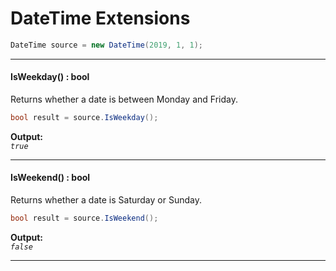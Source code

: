 ﻿# DateTime Extensions

```csharp
DateTime source = new DateTime(2019, 1, 1);
```

---
#### IsWeekday() : bool
Returns whether a date is between Monday and Friday.
```csharp
bool result = source.IsWeekday();
```
**Output:**  
_`true`_

---
#### IsWeekend() : bool
Returns whether a date is Saturday or Sunday.
```csharp
bool result = source.IsWeekend();
```
**Output:**  
_`false`_

---